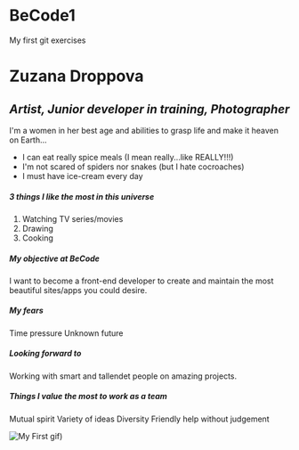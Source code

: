 # BeCode1
My first git exercises
# Zuzana Droppova
## _Artist, Junior developer in training, Photographer_
I'm a women in her best age and abilities to grasp life and make it heaven on Earth...


- I can eat really spice meals (I mean really...like REALLY!!!)
- I'm not scared of spiders nor snakes (but I hate cocroaches)
- I must have ice-cream every day

##### 3 things I like the most in this universe

1. Watching TV series/movies
2. Drawing
3. Cooking

##### My objective at BeCode
I want to become a front-end developer to create and maintain the most beautiful sites/apps you could desire.

##### My fears
Time pressure
Unknown future

##### Looking forward to
Working with smart and tallendet people on amazing projects.

##### Things I value the most to work as a team
Mutual spirit
Variety of ideas
Diversity
Friendly help without judgement

![My First gif](https://tenor.com/view/funny-dogs-cute-smile-gif-20846490))
